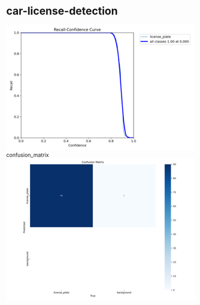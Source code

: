 # car-license-detection
![App Screenshot](R_curve.png)
confusion_matrix
![App Screenshot](confusion_matrix.png)
